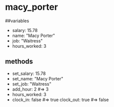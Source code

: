 # macy_porter

##variables
* salary: 15.78
* name: "Macy Porter"
* job: "Waitress"
* hours_worked: 3

## methods
* set_salary: 15.78
* set_name: "Macy Porter"
* set_job: "Waitress"
* add_hour: 2 #=> 3
* hours_worked: 3
* clock_in: false #=> true
clock_out: true #=> false
